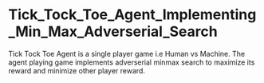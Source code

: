 # Tick_Tock_Toe_Agent_Implementing_Min_Max_Adverserial_Search
Tick Tock Toe Agent is a single player game i.e Human vs Machine. The agent playing game implements adverserial minmax search to maximize its reward and minimize other player reward.
